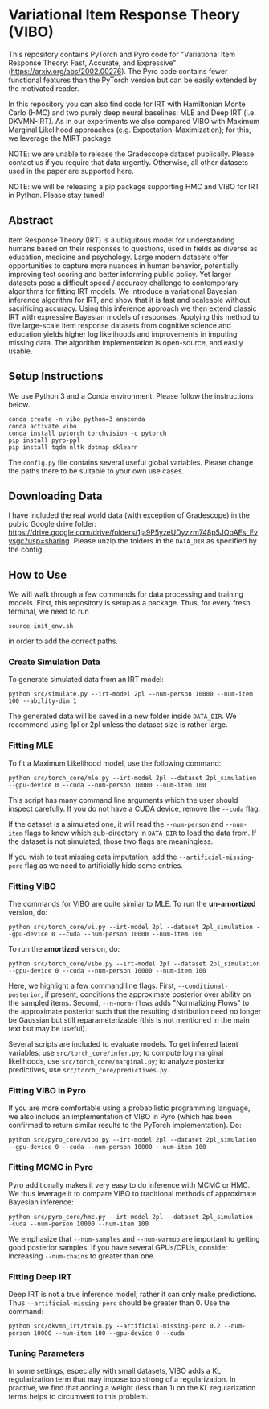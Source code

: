 # Variational Item Response Theory (VIBO)

This repository contains PyTorch and Pyro code for "Variational Item Response Theory: Fast, Accurate, and Expressive" (https://arxiv.org/abs/2002.00276). The Pyro code contains fewer functional features than the PyTorch version but can be easily extended by the motivated reader. 

In this repository you can also find code for IRT with Hamiltonian Monte Carlo (HMC) and two purely deep neural baselines: MLE and Deep IRT (i.e. DKVMN-IRT). As in our experiments we also compared VIBO with Maximum Marginal Likelihood approaches (e.g. Expectation-Maximization); for this, we leverage the MIRT package.

NOTE: we are unable to release the Gradescope dataset publically. Please contact us if you require that data urgently. Otherwise, all other datasets used in the paper are supported here.

NOTE: we will be releasing a pip package supporting HMC and VIBO for IRT in Python. Please stay tuned!

## Abstract
Item Response Theory (IRT) is a ubiquitous model for understanding humans based on their responses to questions, used in fields as diverse as education, medicine and psychology. Large modern datasets offer opportunities to capture more nuances in human behavior, potentially improving test scoring and better informing public policy. Yet larger datasets pose a difficult speed / accuracy challenge to contemporary algorithms for fitting IRT models. We introduce a variational Bayesian inference algorithm for IRT, and show that it is fast and scaleable without sacrificing accuracy. Using this inference approach we then extend classic IRT with expressive Bayesian models of responses. Applying this method to five large-scale item response datasets from cognitive science and education yields higher log likelihoods and improvements in imputing missing data. The algorithm implementation is open-source, and easily usable.

## Setup Instructions
We use Python 3 and a Conda environment. Please follow the instructions below.

```
conda create -n vibo python=3 anaconda
conda activate vibo
conda install pytorch torchvision -c pytorch
pip install pyro-ppl
pip install tqdm nltk dotmap sklearn
```

The `config.py` file contains several useful global variables. Please change the paths there to be suitable to your own use cases.

## Downloading Data

I have included the real world data (with exception of Gradescope) in the public Google drive folder: https://drive.google.com/drive/folders/1ja9P5yzeUDyzzm748p5JObAEs_Evysgc?usp=sharing. Please unzip the folders in the `DATA_DIR` as specified by the config.

## How to Use

We will walk through a few commands for data processing and training models. First, this repository is setup as a package. Thus, for every fresh terminal, we need to run 
```
source init_env.sh
```
in order to add the correct paths.

### Create Simulation Data

To generate simulated data from an IRT model:
```
python src/simulate.py --irt-model 2pl --num-person 10000 --num-item 100 --ability-dim 1 
```
The generated data will be saved in a new folder inside `DATA_DIR`. We recommend using 1pl or 2pl unless the dataset size is rather large.

### Fitting MLE
To fit a Maximum Likelihood model, use the following command:
```
python src/torch_core/mle.py --irt-model 2pl --dataset 2pl_simulation --gpu-device 0 --cuda --num-person 10000 --num-item 100
```
This script has many command line arguments which the user should inspect carefully. If you do not have a CUDA device, remove the `--cuda` flag. 

If the dataset is a simulated one, it will read the `--num-person` and `--num-item` flags to know which sub-directory in `DATA_DIR` to load the data from. If the dataset is not simulated, those two flags are meaningless. 

If you wish to test missing data imputation, add the `--artificial-missing-perc` flag as we need to artificially hide some entries.

### Fitting VIBO
The commands for VIBO are quite similar to MLE. To run the **un-amortized** version, do:
```
python src/torch_core/vi.py --irt-model 2pl --dataset 2pl_simulation --gpu-device 0 --cuda --num-person 10000 --num-item 100
```

To run the **amortized** version, do:
```
python src/torch_core/vibo.py --irt-model 2pl --dataset 2pl_simulation --gpu-device 0 --cuda --num-person 10000 --num-item 100
```
Here, we highlight a few command line flags. First, `--conditional-posterior`, if present, conditions the approximate posterior over ability on the sampled items. Second, `--n-norm-flows` adds "Normalizing Flows" to the approximate posterior such that the resulting distribution need no longer be Gaussian but still reparameterizable (this is not mentioned in the main text but may be useful).

Several scripts are included to evaluate models. To get inferred latent variables, use `src/torch_core/infer.py`; to compute log marginal likelihoods, use `src/torch_core/marginal.py`; to analyze posterior predictives, use `src/torch_core/predictives.py`. 

### Fitting VIBO in Pyro
If you are more comfortable using a probabilistic programming language, we also include an implementation of VIBO in Pyro (which has been confirmed to return similar results to the PyTorch implementation). Do:
```
python src/pyro_core/vibo.py --irt-model 2pl --dataset 2pl_simulation --gpu-device 0 --cuda --num-person 10000 --num-item 100
```

### Fitting MCMC in Pyro
Pyro additionally makes it very easy to do inference with MCMC or HMC. We thus leverage it to compare VIBO to traditional methods of approximate Bayesian inference:
```
python src/pyro_core/hmc.py --irt-model 2pl --dataset 2pl_simulation --cuda --num-person 10000 --num-item 100
```
We emphasize that `--num-samples` and `--num-warmup` are important to getting good posterior samples. If you have several GPUs/CPUs, consider increasing `--num-chains` to greater than one.

### Fitting Deep IRT
Deep IRT is not a true inference model; rather it can only make predictions. Thus `--artificial-missing-perc` should be greater than 0. Use the command:
```
python src/dkvmn_irt/train.py --artificial-missing-perc 0.2 --num-person 10000 --num-item 100 --gpu-device 0 --cuda
```

### Tuning Parameters
In some settings, especially with small datasets, VIBO adds a KL regularization term that may impose too strong of a regularization. In practive, we find that adding a weight (less than 1) on the KL regularization terms helps to circumvent to this problem.
